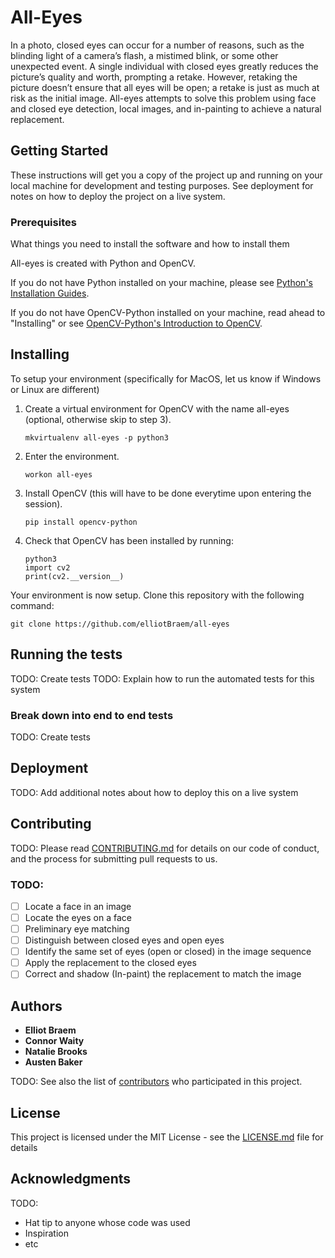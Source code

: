 # All-Eyes

  In a photo, closed eyes can occur for a number of reasons, such as the blinding light of a camera’s flash, a mistimed blink, or some other unexpected event. A single individual with closed eyes greatly reduces the picture’s quality and worth, prompting a retake. However, retaking the picture doesn’t ensure that all eyes will be open; a retake is just as much at risk as the initial image. All-eyes attempts to solve this problem using face and closed eye detection, local images, and in-painting to achieve a natural replacement.

## Getting Started

These instructions will get you a copy of the project up and running on your local machine for development and testing purposes. See deployment for notes on how to deploy the project on a live system.

### Prerequisites

What things you need to install the software and how to install them

All-eyes is created with Python and OpenCV.

If you do not have Python installed on your machine, please see [Python's Installation Guides](https://docs.python-guide.org/starting/installation/).

If you do not have OpenCV-Python installed on your machine, read ahead to "Installing" or see [OpenCV-Python's Introduction to OpenCV](https://opencv-python-tutroals.readthedocs.io/en/latest/py_tutorials/py_setup/py_table_of_contents_setup/py_table_of_contents_setup.html#py-table-of-content-setup).
	

## Installing

To setup your environment (specifically for MacOS, let us know if Windows or Linux are different)

1. Create a virtual environment for OpenCV with the name all-eyes (optional, otherwise skip to step 3).

	```mkvirtualenv all-eyes -p python3```

2. Enter the environment.

	```workon all-eyes```

3. Install OpenCV (this will have to be done everytime upon entering the session).

	```pip install opencv-python```

4. Check that OpenCV has been installed by running:

	```python3
	python3
	import cv2
	print(cv2.__version__)
	```


Your environment is now setup. Clone this repository with the following command:

	git clone https://github.com/elliotBraem/all-eyes


## Running the tests

TODO: Create tests
TODO: Explain how to run the automated tests for this system

### Break down into end to end tests

TODO: Create tests

## Deployment

TODO: Add additional notes about how to deploy this on a live system

## Contributing

TODO: Please read [CONTRIBUTING.md]() for details on our code of conduct, and the process for submitting pull requests to us.

### TODO:

- [ ] Locate a face in an image
- [ ] Locate the eyes on a face
- [ ] Preliminary eye matching
- [ ] Distinguish between closed eyes and open eyes
- [ ] Identify the same set of eyes (open or closed) in the image sequence
- [ ] Apply the replacement to the closed eyes
- [ ] Correct and shadow (In-paint) the replacement to match the image

## Authors

* **Elliot Braem**
* **Connor Waity**
* **Natalie Brooks**
* **Austen Baker**

TODO: See also the list of [contributors](https://github.com/your/project/contributors) who participated in this project.

## License

This project is licensed under the MIT License - see the [LICENSE.md](LICENSE.md) file for details

## Acknowledgments

TODO: 
* Hat tip to anyone whose code was used
* Inspiration
* etc

